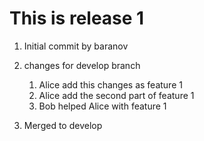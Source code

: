 
# This is release 1

1. Initial commit by baranov
2. changes for develop branch

	1. Alice add this changes as feature 1
	2. Alice add the second part of feature 1
	3. Bob helped Alice with feature 1
3. Merged to develop
